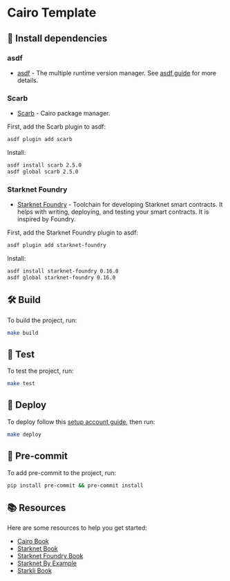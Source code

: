 # Cairo Template

## 💽 Install dependencies

### asdf
- [asdf](https://asdf-vm.com/) - The multiple runtime version manager. See [asdf guide](https://asdf-vm.com/guide/getting-started.html) for more details.

### Scarb

- [Scarb](https://docs.swmansion.com/scarb/docs.html) - Cairo package manager.

First, add the Scarb plugin to asdf:

```bash
asdf plugin add scarb
```

Install:

```bash
asdf install scarb 2.5.0
asdf global scarb 2.5.0
```

### Starknet Foundry

- [Starknet Foundry](https://foundry-rs.github.io/starknet-foundry/) - Toolchain for developing Starknet smart contracts. It helps with writing, deploying, and testing your smart contracts. It is inspired by Foundry.

First, add the Starknet Foundry plugin to asdf:

```bash
asdf plugin add starknet-foundry
```
Install:

```bash
asdf install starknet-foundry 0.16.0
asdf global starknet-foundry 0.16.0
```

## 🛠️ Build

To build the project, run:

```bash
make build
```

## 🧪 Test

To test the project, run:

```bash
make test
```

## 🚀 Deploy

To deploy follow this [setup account guide](/setup-account.md), then run:

```bash
make deploy
```

## 🎯 Pre-commit

To add pre-commit to the project, run:
```bash
pip install pre-commit && pre-commit install
```

## 📚 Resources

Here are some resources to help you get started:

- [Cairo Book](https://book.cairo-lang.org/)
- [Starknet Book](https://book.starknet.io/)
- [Starknet Foundry Book](https://foundry-rs.github.io/starknet-foundry/)
- [Starknet By Example](https://starknet-by-example.voyager.online/)
- [Starkli Book](https://book.starkli.rs/)
